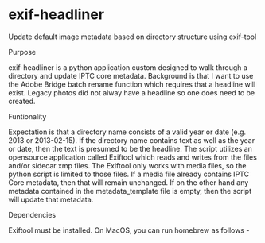 # exif-headliner
Update default image metadata based on directory structure using exif-tool

Purpose

exif-headliner is a python application custom designed to walk through a directory and update IPTC core metadata.
Background is that I want to use the Adobe Bridge batch rename function which requires that a headline will exist.
Legacy photos did not alway have a headline so one does need to be created.

Funtionality

Expectation is that a directory name consists of a valid year or date (e.g. 2013 or 2013-02-15).
If the directory name contains text as well as the year or date, then the text is presumed to be the headline.
The script utilizes an opensource application called Exiftool which reads and writes from the files and/or sidecar xmp files.
The Exiftool only works with media files, so the python script is limited to those files. 
If a media file already contains IPTC Core metadata, then that will remain unchanged. 
If on the other hand any metadata contained in the metadata_template file is empty, then the script will update that metadata.

Dependencies

Exiftool must be installed.  On MacOS, you can run homebrew as follows - 

